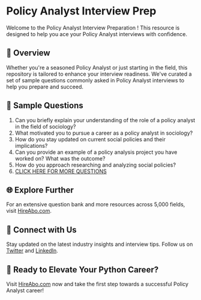 # Policy Analyst Interview Prep

Welcome to the Policy Analyst Interview Preparation ! This resource is designed to help you ace your Policy Analyst interviews with confidence.

## 🚀 Overview

Whether you're a seasoned Policy Analyst or just starting in the field, this repository is tailored to enhance your interview readiness. We've curated a set of sample questions commonly asked in Policy Analyst interviews to help you prepare and succeed.

## 📝 Sample Questions

1. Can you briefly explain your understanding of the role of a policy analyst in the field of sociology?
2. What motivated you to pursue a career as a policy analyst in sociology?
3. How do you stay updated on current social policies and their implications?
4. Can you provide an example of a policy analysis project you have worked on? What was the outcome?
5. How do you approach researching and analyzing social policies?
6. [CLICK HERE FOR MORE QUESTIONS](https://hireabo.com/job/7_1_3/Policy%20Analyst)

## 🌐 Explore Further

For an extensive question bank and more resources across 5,000 fields, visit [HireAbo.com](https://www.hireabo.com).

## 📱 Connect with Us

Stay updated on the latest industry insights and interview tips. Follow us on [Twitter](https://twitter.com/hireabo) and [LinkedIn](https://www.linkedin.com/in/hire-abo-3609972a8/).

## 🚀 Ready to Elevate Your Python Career?

Visit [HireAbo.com](https://www.hireabo.com) now and take the first step towards a successful Policy Analyst career!